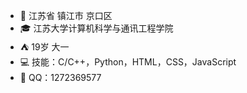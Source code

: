 - :office: 江苏省 镇江市 京口区
- :mortar_board: 江苏大学计算机科学与通讯工程学院
- :tent: 19岁 大一
- :computer: 技能：C/C++，Python，HTML，CSS，JavaScript
- :revolving_hearts: QQ：1272369577
